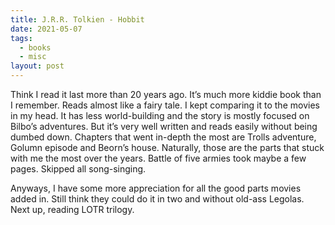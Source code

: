 ```yaml
---
title: J.R.R. Tolkien - Hobbit
date: 2021-05-07
tags:
  - books
  - misc
layout: post
---
```


Think I read it last more than 20 years ago. It’s much more kiddie book than I remember. Reads almost like a fairy tale. I kept comparing it to the movies in my head. It has less world-building and the story is mostly focused on Bilbo’s adventures. But it’s very well written and reads easily without being dumbed down. Chapters that went in-depth the most are Trolls adventure, Golumn episode and Beorn’s house. Naturally, those are the parts that stuck with me the most over the years. Battle of five armies took maybe a few pages. Skipped all song-singing.

Anyways, I have some more appreciation for all the good parts movies added in. Still think they could do it in two and without old-ass Legolas. Next up, reading LOTR trilogy.
